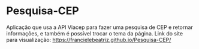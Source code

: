 # Pesquisa-CEP
Aplicação que usa a API Viacep para fazer uma pesquisa de CEP e retornar informações, e também é possível trocar o tema da página.
Link do site para visualização: https://francielebeatriz.github.io/Pesquisa-CEP/
